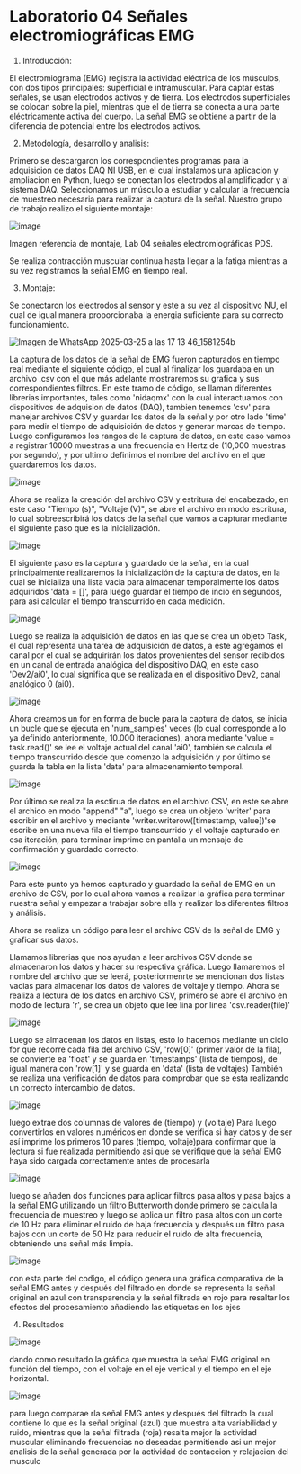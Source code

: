 # Laboratorio 04 Señales electromiográficas EMG

1. Introducción:

El electromiograma (EMG) registra la actividad eléctrica de los músculos, con dos tipos principales: superficial e intramuscular. Para captar estas señales, se usan electrodos activos y de tierra. Los electrodos superficiales se colocan sobre la piel, mientras que el de tierra se conecta a una parte eléctricamente activa del cuerpo. La señal EMG se obtiene a partir de la diferencia de potencial entre los electrodos activos.

2. Metodología, desarrollo y analisis:

Primero se descargaron los correspondientes programas para la adquisicion de datos DAQ NI USB, en el cual instalamos una aplicacion y ampliacion en Python, luego se conectan los electrodos al amplificador y al sistema DAQ.
Seleccionamos un músculo a estudiar y calcular la frecuencia de muestreo necesaria para realizar la captura de la señal.
Nuestro grupo de trabajo realizo el siguiente montaje:

![image](https://github.com/user-attachments/assets/2d0b261c-eee7-46fc-bde9-1f8ca6d57a81)

Imagen referencia de montaje, Lab 04 señales electromiográficas PDS.

Se realiza contracción muscular continua hasta llegar a la fatiga mientras a su vez registramos la señal EMG en tiempo real.

3. Montaje:

Se conectaron los electrodos al sensor y este a su vez al dispositivo NU, el cual de igual manera proporcionaba la energia suficiente para su correcto funcionamiento.

![Imagen de WhatsApp 2025-03-25 a las 17 13 46_1581254b](https://github.com/user-attachments/assets/4950648b-405d-4d9d-bf2a-a0800cedf1e9)

La captura de los datos de la señal de EMG fueron capturados en tiempo real mediante el siguiente código, el cual al finalizar los guardaba en un archivo .csv con el que más adelante mostraremos su grafica y sus correspondientes filtros.
En este tramo de código, se llaman diferentes librerias importantes, tales como 'nidaqmx' con la cual interactuamos con dispositivos de adquision de datos (DAQ), tambien tenemos 'csv' para manejar archivos CSV y guardar los datos de la señal y por otro lado 'time' para medir el tiempo de adquisición de datos y generar marcas de tiempo.
Luego configuramos los rangos de la captura de datos, en este caso vamos a registrar 10000 muestras a una frecuencia en Hertz de (10,000 muestras por segundo), y por ultimo definimos el nombre del archivo en el que guardaremos los datos.

![image](https://github.com/user-attachments/assets/8f4600e3-1abb-4acf-8a28-ea8bcf1d662c)


Ahora se realiza la creación del archivo CSV y estritura del encabezado, en este caso "Tiempo (s)", "Voltaje (V)", se abre el archivo en modo escritura, lo cual sobreescribirá los datos de la señal que vamos a capturar mediante el siguiente paso que es la inicialización.

![image](https://github.com/user-attachments/assets/4a313887-1932-4488-877c-7096235a890b)


El siguiente paso es la captura y guardado de la señal, en la cual principalmente realizaremos la inicialización de la captura de datos, en la cual se inicializa una lista vacia para almacenar temporalmente los datos adquiridos 'data = []', para luego guardar el tiempo de incio en segundos, para asi calcular el tiempo transcurrido en cada medición.

![image](https://github.com/user-attachments/assets/e4d37802-3f49-47ad-9bc9-7ef32ca28283)


Luego se realiza la adquisición de datos en las que se crea un objeto Task, el cual representa una tarea de adquisición de datos, a este agregamos el canal por el cual se adquirirán los datos provenientes del sensor recibidos en un canal de entrada analógica del dispositivo DAQ, en este caso 'Dev2/ai0', lo cual significa que se realizada en el dispositivo Dev2, canal analógico 0 (ai0).

![image](https://github.com/user-attachments/assets/6112a18a-76f2-445d-bb86-ff75f9d4577c)


Ahora creamos un for en forma de bucle para la captura de datos, se inicia un bucle que se ejecuta en 'num_samples' veces (lo cual corresponde a lo ya definido anteriormente, 10.000 iteraciones), ahora mediante 'value = task.read()' se lee el voltaje actual del canal 'ai0', también se calcula el tiempo transcurrido desde que comenzo la adquisición y por último se guarda la tabla en la lista 'data' para almacenamiento temporal.

![image](https://github.com/user-attachments/assets/1b0d354b-0482-434f-bc3e-83ee8c01679e)


Por último se realiza la esctirua de datos en el archivo CSV, en este se abre el archico en modo "append" "a", luego se crea un objeto 'writer' para escribir en el archivo y mediante 'writer.writerow([timestamp, value])'se escribe en una nueva fila el tiempo transcurrido y el voltaje capturado en esa iteración, para terminar imprime en pantalla un mensaje de confirmación y guardado correcto.

![image](https://github.com/user-attachments/assets/d7b97482-993f-41a7-98b1-35c64f8b4895)


Para este punto ya hemos capturado y guardado la señal de EMG en un archivo de CSV, por lo cual ahora vamos a realizar la gráfica para terminar nuestra señal y empezar a trabajar sobre ella y realizar los diferentes filtros y análisis.

Ahora se realiza un código para leer el archivo CSV de la señal de EMG y graficar sus datos.

Llamamos librerias que nos ayudan a leer archivos CSV donde se almacenaron los datos y hacer su respectiva gráfica. Luego llamaremos el nombre del archivo que se leerá, posteriormenrte se mencionan dos listas vacias para almacenar los datos de valores de voltaje y tiempo.
Ahora se realiza a lectura de los datos en archivo CSV, primero se abre el archivo en modo de lectura 'r', se crea un objeto que lee lina por linea 'csv.reader(file)'

![image](https://github.com/user-attachments/assets/553deb18-3fe3-47d8-97a3-03ecf5e6f4db)


Luego se almacenan los datos en listas, esto lo hacemos mediante un ciclo for que recorre cada fila del archivo CSV, 'row[0]' (primer valor de la fila), se convierte ea 'float' y se guarda en 'timestamps' (lista de tiempos), de igual manera con 'row[1]' y se guarda en 'data' (lista de voltajes)
También se realiza una verificación de datos para comprobar que se esta realizando un correcto intercambio de datos.

![image](https://github.com/user-attachments/assets/e5767a96-e3b2-4480-ba51-6cc3a48852e1)

luego extrae dos columnas de valores de (tiempo) y (voltaje) Para luego convertirlos en valores numéricos en donde se verifica si hay datos y de ser así imprime los primeros 10 pares (tiempo, voltaje)para confirmar que la lectura si fue realizada permitiendo asi que se verifique que la señal EMG haya sido cargada correctamente antes de procesarla

![image](https://github.com/user-attachments/assets/136445e0-dc47-45bb-a002-e0e3b11f5a80)

luego se añaden dos funciones para aplicar filtros pasa altos y pasa bajos a la señal EMG utilizando un filtro Butterworth donde primero se calcula la frecuencia de muestreo y luego se aplica un filtro pasa altos con un corte de 10 Hz para eliminar el ruido de baja frecuencia y después un filtro pasa bajos con un corte de 50 Hz para reducir el ruido de alta frecuencia, obteniendo una señal más limpia.

![image](https://github.com/user-attachments/assets/62876c8f-9cc5-4c13-b350-bb9387378d50)

con esta parte del codigo, el código genera una gráfica comparativa de la señal EMG antes y después del filtrado en donde se representa la señal original en azul con transparencia y la señal filtrada en rojo para resaltar los efectos del procesamiento añadiendo las etiquetas en los ejes

4. Resultados 

![image](https://github.com/user-attachments/assets/63e838b7-7f4c-476a-ac74-c246ce3147a3)

dando como resultado la gráfica que muestra la señal EMG original en función del tiempo, con el voltaje en el eje vertical y el tiempo en el eje horizontal.


![image](https://github.com/user-attachments/assets/847db2f6-bd58-4817-93a7-44b0c914566a)

para luego comparae rla señal EMG antes y después del filtrado la cual contiene lo que es la señal original (azul) que muestra alta variabilidad y ruido, mientras que la señal filtrada (roja) resalta mejor la actividad muscular eliminando frecuencias no deseadas permitiendo asi un mejor analisis de la señal generada por la actividad de contaccion y relajacion del musculo 



   
